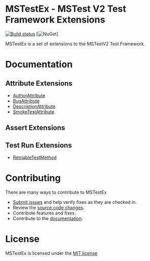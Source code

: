 # MSTestEx - MSTest V2 Test Framework Extensions
[![Build status](https://pvlakshm.visualstudio.com/MSTestEx/_apis/build/status/MSTestEx-.NET%20Desktop-CI)](https://pvlakshm.visualstudio.com/MSTestEx/_build/latest?definitionId=95)
[![NuGet](https://img.shields.io/nuget/vpre/MSTestEx.svg?style=flat)]

MSTestEx is a set of extensions to the MSTestV2 Test Framework.

# Documentation
## Attribute Extensions
 - [AuthorAttribute](docs/AttribEx/AuthorAttribute.md)
 - [BugAttribute](docs/AttribEx/BugAttribute.md)
 - [DescriptionAttribute](docs/AttribEx/DescriptionAttribute.md)
 - [SmokeTestAttribute](docs/AttribEx/SmokeTestAttribute.md)
## Assert Extensions
## Test Run Extensions
 - [RetriableTestMethod](docs/TestRunEx/RetriableTestMethod.md)

# Contributing
There are many ways to contribute to MSTestEx
- [Submit issues](https://github.com/pvlakshm/MSTestEx/issues) and help verify fixes as they are checked in.
- Review the [source code changes](https://github.com/pvlakshm/MSTestEx/pulls).
- Contribute features and fixes.
- Contribute to the [documentation](./docs).

# License
MSTestEx is licensed under the [MIT license](./LICENSE).